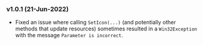 ### v1.0.1 (21-Jun-2022)

- Fixed an issue where calling `SetIcon(...)` (and potentially other methods that update resources) sometimes resulted in a `Win32Exception` with the message `Parameter is incorrect`.